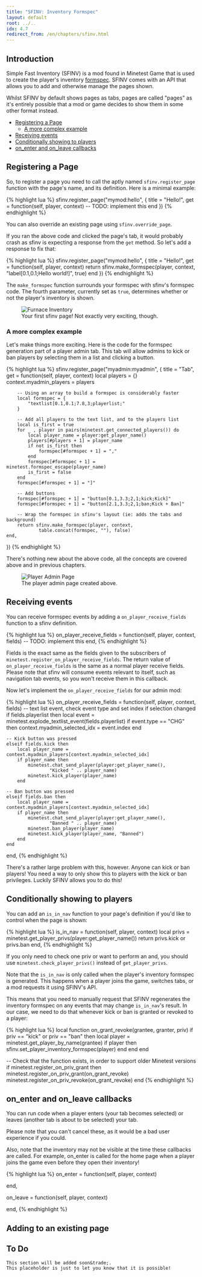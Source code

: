 ```yaml
---
title: "SFINV: Inventory Formspec"
layout: default
root: ../..
idx: 4.7
redirect_from: /en/chapters/sfinv.html
---
```


## Introduction

Simple Fast Inventory (SFINV) is a mod found in Minetest Game that is used to
create the player's inventory [formspec](formspecs.html). SFINV comes with
an API that allows you to add and otherwise manage the pages shown.

Whilst SFINV by default shows pages as tabs, pages are called "pages" as
it's entirely possible that a mod or game decides to show them in
some other format instead.

* [Registering a Page](#registering-a-page)
    * [A more complex example](#a-more-complex-example)
* [Receiving events](#receiving-events)
* [Conditionally showing to players](#conditionally-showing-to-players)
* [on_enter and on_leave callbacks](#on_enter-and-on_leave-callbacks)

## Registering a Page

So, to register a page you need to call the aptly named `sfinv.register_page`
function with the page's name, and its definition. Here is a minimal example:

{% highlight lua %}
sfinv.register_page("mymod:hello", {
    title = "Hello!",
    get = function(self, player, context)
        -- TODO: implement this
    end
})
{% endhighlight %}

You can also override an existing page using `sfinv.override_page`.

If you ran the above code and clicked the page's tab, it would probably crash
as sfinv is expecting a response from the `get` method. So let's add a response
to fix that:

{% highlight lua %}
sfinv.register_page("mymod:hello", {
    title = "Hello!",
    get = function(self, player, context)
        return sfinv.make_formspec(player, context,
                "label[0.1,0.1;Hello world!]", true)
    end
})
{% endhighlight %}

The `make_formspec` function surrounds your formspec with sfinv's formspec code.
The fourth parameter, currently set as `true`, determines whether or not the
player's inventory is shown.

<figure>
    <img src="{{ page.root }}//static/sfinv_hello_world.png" alt="Furnace Inventory">
    <figcaption>
        Your first sfinv page! Not exactly very exciting, though.
    </figcaption>
</figure>

### A more complex example

Let's make things more exciting. Here is the code for the formspec generation
part of a player admin tab. This tab will allow admins to kick or ban players by
selecting them in a list and clicking a button.

{% highlight lua %}
sfinv.register_page("myadmin:myadmin", {
    title = "Tab",
    get = function(self, player, context)
        local players = {}
        context.myadmin_players = players

        -- Using an array to build a formspec is considerably faster
        local formspec = {
            "textlist[0.1,0.1;7.8,3;playerlist;"
        }

        -- Add all players to the text list, and to the players list
        local is_first = true
        for _ , player in pairs(minetest.get_connected_players()) do
            local player_name = player:get_player_name()
            players[#players + 1] = player_name
            if not is_first then
                formspec[#formspec + 1] = ","
            end
            formspec[#formspec + 1] = minetest.formspec_escape(player_name)
            is_first = false
        end
        formspec[#formspec + 1] = "]"

        -- Add buttons
        formspec[#formspec + 1] = "button[0.1,3.3;2,1;kick;Kick]"
        formspec[#formspec + 1] = "button[2.1,3.3;2,1;ban;Kick + Ban]"

        -- Wrap the formspec in sfinv's layout (ie: adds the tabs and background)
        return sfinv.make_formspec(player, context,
                table.concat(formspec, ""), false)
    end,
})
{% endhighlight %}

There's nothing new about the above code, all the concepts are covered above and
in previous chapters.

<figure>
    <img src="{{ page.root }}//static/sfinv_admin_fs.png" alt="Player Admin Page">
    <figcaption>
        The player admin page created above.
    </figcaption>
</figure>

## Receiving events

You can receive formspec events by adding a `on_player_receive_fields` function
to a sfinv definition.

{% highlight lua %}
on_player_receive_fields = function(self, player, context, fields)
    -- TODO: implement this
end,
{% endhighlight %}

Fields is the exact same as the fields given to the subscribers of
`minetest.register_on_player_receive_fields`. The return value of
`on_player_receive_fields` is the same as a normal player receive fields.
Please note that sfinv will consume events relevant to itself, such as
navigation tab events, so you won't receive them in this callback.

Now let's implement the `on_player_receive_fields` for our admin mod:

{% highlight lua %}
on_player_receive_fields = function(self, player, context, fields)
    -- text list event,  check event type and set index if selection changed
    if fields.playerlist then
        local event = minetest.explode_textlist_event(fields.playerlist)
        if event.type == "CHG" then
            context.myadmin_selected_idx = event.index
        end

    -- Kick button was pressed
    elseif fields.kick then
        local player_name = context.myadmin_players[context.myadmin_selected_idx]
        if player_name then
            minetest.chat_send_player(player:get_player_name(),
                    "Kicked " .. player_name)
            minetest.kick_player(player_name)
        end

    -- Ban button was pressed
    elseif fields.ban then
        local player_name = context.myadmin_players[context.myadmin_selected_idx]
        if player_name then
            minetest.chat_send_player(player:get_player_name(),
                    "Banned " .. player_name)
            minetest.ban_player(player_name)
            minetest.kick_player(player_name, "Banned")
        end
    end
end,
{% endhighlight %}

There's a rather large problem with this, however. Anyone can kick or ban players! You
need a way to only show this to players with the kick or ban privileges.
Luckily SFINV allows you to do this!

## Conditionally showing to players

You can add an `is_in_nav` function to your page's definition if you'd like to
control when the page is shown:

{% highlight lua %}
is_in_nav = function(self, player, context)
    local privs = minetest.get_player_privs(player:get_player_name())
    return privs.kick or privs.ban
end,
{% endhighlight %}

If you only need to check one priv or want to perform an and, you should use
`minetest.check_player_privs()` instead of `get_player_privs`.

Note that the `is_in_nav` is only called when the player's inventory formspec is
generated. This happens when a player joins the game, switches tabs, or a mod
requests it using SFINV's API.

This means that you need to manually request that SFINV regenerates the inventory
formspec on any events that may change `is_in_nav`'s result. In our case,
we need to do that whenever kick or ban is granted or revoked to a player:

{% highlight lua %}
local function on_grant_revoke(grantee, granter, priv)
    if priv == "kick" or priv == "ban" then
        local player = minetest.get_player_by_name(grantee)
        if player then
            sfinv.set_player_inventory_formspec(player)
        end
    end
end

-- Check that the function exists, in order to support older Minetest versions
if minetest.register_on_priv_grant then
    minetest.register_on_priv_grant(on_grant_revoke)
    minetest.register_on_priv_revoke(on_grant_revoke)
end
{% endhighlight %}

## on_enter and on_leave callbacks

You can run code when a player enters (your tab becomes selected) or
leaves (another tab is about to be selected) your tab.

Please note that you can't cancel these, as it would be a bad user experience
if you could.

Also, note that the inventory may not be visible at the time
these callbacks are called. For example, on_enter is called for the home page
when a player joins the game even before they open their inventory!

{% highlight lua %}
on_enter = function(self, player, context)

end,

on_leave = function(self, player, context)

end,
{% endhighlight %}

## Adding to an existing page

<div class="notice">
    <h2>To Do</h2>

    This section will be added soon&trade;.
    This placeholder is just to let you know that it is possible!
</div>
